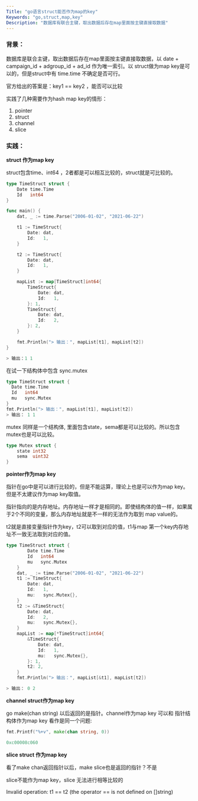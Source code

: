 ```yaml
---
Title: "go语言struct能否作为map的key"
Keywords: "go,struct,map,key"
Description: "数据库有联合主键，取出数据后存在map里面按主键直接取数据"
---
```


### 背景：

数据库是联合主键，取出数据后存在map里面按主键直接取数据，以 date + campaign_id + adgroup_id + ad_id 作为唯一索引。以 struct做为map key是可以的，但是struct中有 time.time 不确定是否可行。

官方给出的答案是：key1 == key2 ，能否可以比较

实践了几种需要作为hash map key的情形：

1. pointer
2. struct
3. channel
4. slice



### 实践：

**struct 作为map key**

struct包含time、int64 ，2者都是可以相互比较的，struct就是可比较的。

```go
type TimeStruct struct {
	Date time.Time
	Id   int64
}

func main() {
	dat, _ := time.Parse("2006-01-02", "2021-06-22")

	t1 := TimeStruct{
		Date: dat,
		Id:   1,
	}

	t2 := TimeStruct{
		Date: dat,
		Id:   1,
	}

	mapList := map[TimeStruct]int64{
		TimeStruct{
			Date: dat,
			Id:   1,
		}: 1,
		TimeStruct{
			Date: dat,
			Id:   2,
		}: 2,
	}

	fmt.Println("> 输出：", mapList[t1], mapList[t2])
}

> 输出：1 1
```

在试一下结构体中包含 sync.mutex

```go
type TimeStruct struct {
  Date time.Time
  Id   int64
  mu   sync.Mutex
}
fmt.Println("> 输出：", mapList[t1], mapList[t2])
> 输出： 1 1
```

mutex 同样是一个结构体, 里面包含state，sema都是可以比较的。所以包含mutex也是可以比较。

```go
type Mutex struct {
	state int32
	sema  uint32
}
```



**pointer作为map key**

指针在go中是可以进行比较的，但是不能运算，理论上也是可以作为map key。但是不太建议作为map key取值。

指针指向的是内存地址。内存地址一样才是相同的。即使结构体的值一样，如果属于2个不同的变量，那么内存地址就是不一样的无法作为取到 map value的。

t2就是直接变量指针作为key，t2可以取到对应的值，t1与map 第一个key内存地址不一致无法取到对应的值。

```go
type TimeStruct struct {
		Date time.Time
		Id   int64
		mu   sync.Mutex
	}
	dat, _ := time.Parse("2006-01-02", "2021-06-22")
	t1 := TimeStruct{
		Date: dat,
		Id:   1,
		mu:   sync.Mutex{},
	}
	t2 := &TimeStruct{
		Date: dat,
		Id:   2,
		mu:   sync.Mutex{},
	}
	mapList := map[*TimeStruct]int64{
		&TimeStruct{
			Date: dat,
			Id:   1,
			mu:   sync.Mutex{},
		}: 1,
		t2: 2,
	}
	fmt.Println("> 输出：", mapList[&t1], mapList[t2])

> 输出： 0 2
```



**channel struct作为map key**

go make(chan string) 以后返回的是指针。channel作为map key 可以和 指针结构体作为map key 看作是同一个问题:

```go
fmt.Printf("%+v", make(chan string, 0))

0xc00008c060
```



**slice struct 作为map key**

看了make chan返回指针以后，make slice也是返回的指针？不是

slice不能作为map key，slice 无法进行相等比较的

Invalid operation: t1 == t2 (the operator == is not defined on []string)